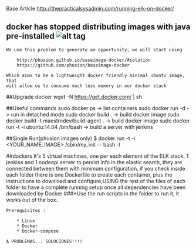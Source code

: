 Base Article http://thepracticalsysadmin.com/running-elk-on-docker/

## docker has stopped distributing images with java pre-installed ![alt tag](http://www.clker.com/cliparts/f/7/d/e/1339641514467388466forever%20alone-th.png)
    We use this problem to generate an opportunity, we will start using

        http://phusion.github.io/baseimage-docker/#solution
        https://github.com/phusion/baseimage-docker

    Which aims to be a lightweight docker friendly minimal ubuntu image, that
    will allow us to consume much less memory in our docker stack

##Upgrade docker
    wget -N https://get.docker.com/ | sh

##Useful commands
    sudo docker ps  -> list containers
    sudo docker run -d  -> run in detached mode
    sudo docker build .  -> build docker image
    sudo docker build -t maestrodev/build-agent .  -> build docker image
    sudo docker run -t -i ubuntu:14.04 /bin/bash   -> build a server with jenkins

##Single Run(phusion images only)
    $ docker run -t -i <YOUR_NAME_IMAGE> /sbin/my_init -- bash -l


##dockers
It's 5 virtual machines, one per each element of the ELK stack, 1 jenkins
and 1 nodeapi server to persist info in the elastic search, they are connected 
between them with minimum configuration, if you check inside each folder 
there is one Dockerfile to create each container, plus the instructions 
to download and configure,USING the rest of the files of each folder to 
have a complete running setup once all dependencies have been downloaded 
by Docker
###*Use the run scripts in the folder to run it, it works out of the box.

    Prerequisites :

        * Linux
        * Docker
        * Docker-compose

    A PROBLEMAS... SOLUCIONES!!!!



